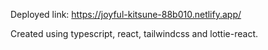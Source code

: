 Deployed link: https://joyful-kitsune-88b010.netlify.app/

Created using typescript, react, tailwindcss and lottie-react.
